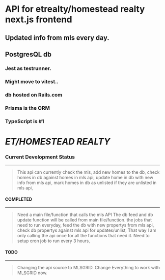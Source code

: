 # API for etrealty/homestead realty next.js frontend
## Updated info from mls every day.
## PostgresQL db
### Jest as testrunner.
### Might move to vitest..
### db hosted on Rails.com
### Prisma is the ORM
### TypeScript is #1

# *ET/HOMESTEAD REALTY*

### Current Development Status
--------------------------------------

> This api can currently check the mls,
> add new homes to the db,
> check homes in db against homes in mls api,
> update home in db with new info from mls api,
> mark homes in db as unlisted if they are unlisted in mls api,

#### COMPLETED
---------------------------------
> Need a main file/function that calls the mls API
> The db feed and db update function will be called from main file/function.
> the jobs that need to run everyday,
> feed the db with new propertys from mls api,
> check db propertys against mls api for updates/unlist,
> That way I am only calling the api once for all the functions that need it.
> Need to setup cron job to run every 3 hours,

#### TODO
-------------------------------
> Changing the api source to MLSGRID.
> Change Everything to work with MLSGRID now.
